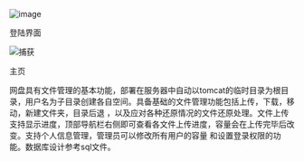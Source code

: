 
![image](https://github.com/yinset/CatCloudDisk/assets/80797110/611080e6-d8a2-4848-930e-ab047b812c95)

登陆界面

![捕获](https://github.com/yinset/CatCloudDisk/assets/80797110/d42dc13d-e032-4f61-8e6f-17bad56489be)

主页

网盘具有文件管理的基本功能，部署在服务器中自动以tomcat的临时目录为根目录，用户名为子目录创建各自空间。具备基础的文件管理功能包括上传，下载，移动，新建文件夹，目录后退
，以及应对各种还原情况的文件还原处理。文件上传支持显示进度，顶部导航栏右侧即可查看各文件上传进度，容量会在上传完毕后改变。支持个人信息管理，管理员可以修改所有用户的容量
和设置登录权限的功能。数据库设计参考sql文件。
